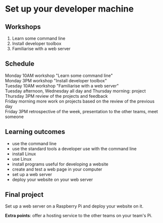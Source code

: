 # Set up your developer machine

## Workshops

1. Learn some command line
2. Install developer toolbox
3. Familiarise with a web server

## Schedule

Monday 10AM workshop "Learn some command line"  
Monday 3PM workshop "Install developer toolbox"  
Tuesday 10AM workshop "Familiarise with a web server"  
Tuesday afternoon, Wednesday all day and Thursday morning: project  
Thursday 3PM review of the projects and feedback  
Friday morning more work on projects based on the review of the previous day  
Friday 3PM retrospective of the week, presentation to the other teams, meet someone

## Learning outcomes

- use the command line
- use the standard tools a developer use with the command line
- install Linux
- use Linux
- install programs useful for developing a website
- create and test a web page in your computer
- set up a web server
- deploy your website on your web server

## Final project

Set up a web server on a Raspberry Pi and deploy your website on it.

**Extra points**: offer a hosting service to the other teams on your team's Pi.

